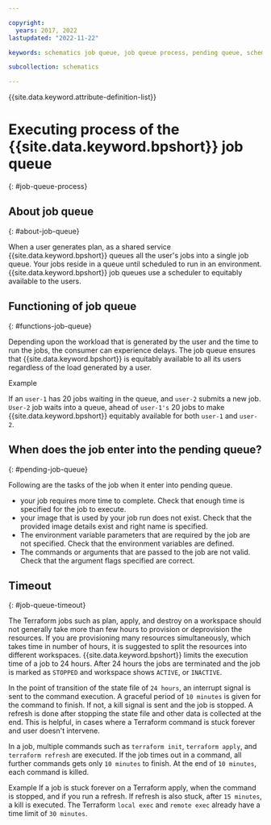 ```yaml
---

copyright:
  years: 2017, 2022
lastupdated: "2022-11-22"

keywords: schematics job queue, job queue process, pending queue, schematics pending queue

subcollection: schematics

---
```


{{site.data.keyword.attribute-definition-list}}

# Executing process of the {{site.data.keyword.bpshort}} job queue
{: #job-queue-process}

## About job queue
{: #about-job-queue}

When a user generates plan, as a shared service {{site.data.keyword.bpshort}} queues all the user's jobs into a single job queue. Your jobs reside in a queue until scheduled to run in an environment. {{site.data.keyword.bpshort}} job queues use a scheduler to equitably available to the users.

## Functioning of job queue
{: #functions-job-queue}

Depending upon the workload that is generated by the user and the time to run the jobs, the consumer can experience delays. The job queue ensures that {{site.data.keyword.bpshort}} is equitably available to all its users regardless of the load generated by a user. 

Example

If an `user-1` has 20 jobs waiting in the queue, and `user-2` submits a new job. `User-2` job waits into a queue, ahead of `user-1's` 20 jobs to make {{site.data.keyword.bpshort}} equitably available for both `user-1` and `user-2`.

## When does the job enter into the pending queue?
{: #pending-job-queue}

Following are the tasks of the job when it enter into pending queue.
- your job requires more time to complete. Check that enough time is specified for the job to execute.
- your image that is used by your job run does not exist. Check that the provided image details exist and right name is specified.
- The environment variable parameters that are required by the job are not specified. Check that the environment variables are defined.
- The commands or arguments that are passed to the job are not valid. Check that the argument flags specified are correct.

## Timeout
{: #job-queue-timeout}

The Terraform jobs such as plan, apply, and destroy on a workspace should not generally take more than few hours to provision or deprovision the resources. If you are provisioning many resources simultaneously, which takes time in number of hours, it is suggested to split the resources into different workspaces. {{site.data.keyword.bpshort}} limits the execution time of a job to 24 hours. After 24 hours the jobs are terminated and the job is marked as `STOPPED` and workspace shows `ACTIVE`, or `INACTIVE`.

In the point of transition of the state file of `24 hours`, an interrupt signal is sent to the command execution. A graceful period of `10 minutes` is given for the command to finish. If not, a kill signal is sent and the job is stopped. A refresh is done after stopping the state file and other data is collected at the end. This is helpful, in cases where a Terraform command is stuck forever and user doesn't intervene.

In a job, multiple commands such as `terraform init`, `terraform apply`, and `terraform refresh` are executed. If the job times out in a command, all further commands gets only `10 minutes` to finish. At the end of `10 minutes`, each command is killed. 

Example 
If a job is stuck forever on a Terraform apply, when the command is stopped, and if you run a refresh. If refresh is also stuck, after `15 minutes`, a kill is executed. The Terraform `local exec` and `remote exec` already have a time limit of `30 minutes`.
